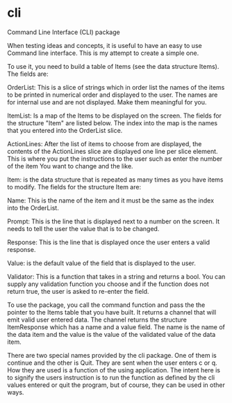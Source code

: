 # cli
Command Line Interface (CLI) package

When testing ideas and concepts, it is useful to have an easy to use Command
line interface.  This is my attempt to create a simple one.

To use it, you need to build a table of Items (see the data structure Items).
The fields are:

OrderList:  This is a slice of strings which in order list the names of the
items to be printed in numerical order and displayed to the user.  The names
are for internal use and are not displayed.  Make them meaningful for you.

ItemList: Is a map of the Items to be displayed on the screen.  The fields for
the structure "Item" are listed below.  The index into the map is the names
that you entered into the OrderList slice.

ActionLines:  After the list of items to choose from are displayed, the contents
of the ActionLines slice are displayed one line per slice element.  This is where
you put the instructions to the user such as enter the number of the item You
want to change and the like.

Item: is the data structure that is repeated as many times as you have items
to modify.  The fields for the structure Item are:

Name:  This is the name of the item and it must be the same as the index into
the OrderList.

Prompt:  This is the line that is displayed next to a number on the screen.
It needs to tell the user the value that is to be changed.

Response:  This is the line that is displayed once the user enters a valid
response.

Value: is the default value of the field that is displayed to the user.

Validator:  This is a function that takes in a string and returns a bool.
You can supply any validation function you choose and if the function
does not return true, the user is asked to re-enter the field.

To use the package, you call the command function and pass the the pointer
to the Items table that you have built.  It returns a channel that will emit
valid user entered data.  The channel returns the structure ItemResponse which
has a name and a value field.  The name is the name of the data item and
the value is the value of the validated value of the data item.

There are two special names provided by the cli package.  One of them is continue
and the other is Quit.  They are sent when the user enters c or q.  How they are
used is a function of the using application.  The intent here is to signify
the users instruction is to run the function as defined by the cli values
entered or quit the program, but of course, they can be used in other ways. 
